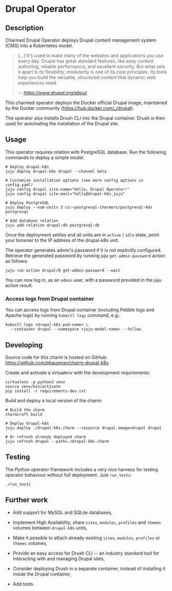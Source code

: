 # Drupal Operator

## Description

Charmed Drupal Operator deploys Drupal content management system (CMS) into 
a Kubernetes model. 

> [...] It's used to make many of the websites and applications you use every day. 
Drupal has great standard features, like easy content authoring, reliable 
performance, and excellent security. But what sets it apart is its flexibility; 
modularity is one of its core principles. Its tools help you build the versatile, 
structured content that dynamic web experiences need.
>
> -- <cite>https://www.drupal.org/about<cite/>

This charmed operator deploys the Docker official Drupal image, maintained by the 
Docker community (https://hub.docker.com/_/drupal).

The operator also installs Drush CLI into the Drupal container. Drush is then used
for automating the installation of the Drupal site. 

## Usage

This operator requires relation with PostgreSQL database. Run the following 
commands to deploy a simple model.

    # Deploy drupal-k8s
    juju deploy drupal-k8s drupal --channel beta

    # Customize installation options (see more config options in config.yaml)
    juju config drupal site-name="Hello, Drupal Operator!"
    juju config drupal site-mail="hello@drupal-k8s.juju"
 
    # Deploy PostgreSQL
    juju deploy --num-units 3 cs:~postgresql-charmers/postgresql-k8s postgresql
 
    # Add database relation
    juju add-relation drupal:db postgresql:db

Once the deployment settles and all units are in `active` / `idle` state, point 
your browser to the IP address of the drupal-k8s unit.

The operator generates admin's password if it is not explicitly configured. Retrieve 
the generated password by running juju `get-admin-password` action as follows:

    juju run-action drupal/0 get-admin-password --wait

You can now log in, as an `admin` user, with a password provided in the juju action
result.

### Access logs from Drupal container

You can access logs from Drupal container (including Pebble logs and Apache logs) 
by running `kubectl logs` command, e.g.:

    kubectl logs <drupal-k8s-pod-name> \
      --container drupal --namespace <juju-model-name> --follow 

## Developing

Source code for this charm is hosted on GitHub: 
https://github.com/phausman/charm-drupal-k8s

Create and activate a virtualenv with the development requirements:

    virtualenv -p python3 venv
    source venv/bin/activate
    pip install -r requirements-dev.txt

Build and deploy a local version of the charm:

    # Build the charm
    charmcraft build
 
    # Deploy drupal-k8s
    juju deploy ./drupal-k8s.charm --resource drupal-image=drupal drupal

    # Or refresh already deployed charm
    juju refresh drupal --path=./drupal-k8s.charm

## Testing

The Python operator framework includes a very nice harness for testing
operator behaviour without full deployment. Just `run_tests`:

    ./run_tests

## Further work

- Add support for MySQL and SQLite databases,

- Implement High Availability, share `sites`, `modules`, `profiles` and `themes`
volumes between `drupal-k8s` units,

- Make it possible to attach already existing `sites`, `modules`, `profiles` 
or `themes` volumes,

- Provide an easy access for Drush CLI -- an industry standard tool for interacting
with and managing Drupal sites,

- Consider deploying Drush in a separate container, instead of installing it inside
the Drupal container,

- Add tests.
